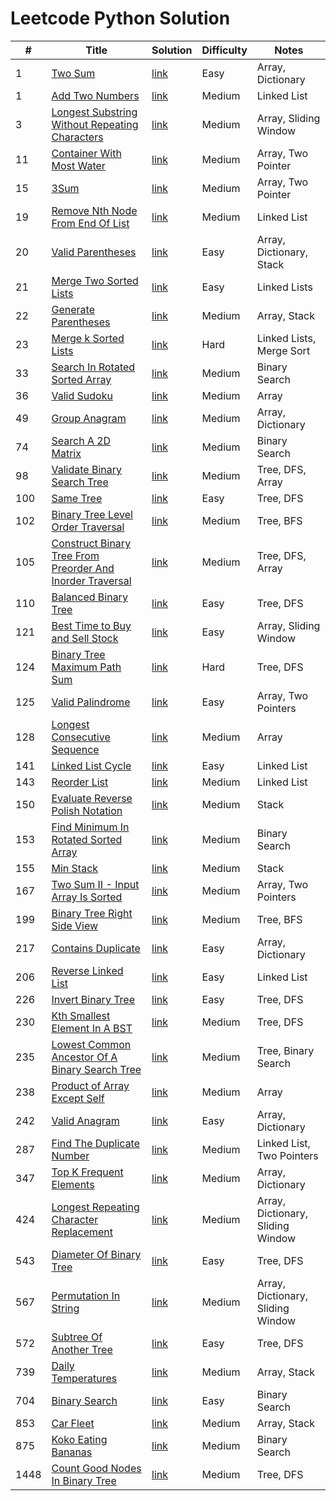 # Leetcode Python Solution

| #    | Title                                                                                                                                                             | Solution                                                                                                                           | Difficulty | Notes                             |
|------|-------------------------------------------------------------------------------------------------------------------------------------------------------------------|------------------------------------------------------------------------------------------------------------------------------------|------------|-----------------------------------|
| 1    | [Two Sum](https://leetcode.com/problems/two-sum/description/)                                                                                                     | [link](https://github.com/Vincenttrant/leetcode/blob/main/Python/001_Two_Sum.py)                                                   | Easy       | Array, Dictionary                 |
| 1    | [Add Two Numbers](https://leetcode.com/problems/add-two-numbers/description/)                                                                                     | [link](https://github.com/Vincenttrant/leetcode/blob/main/Python/002_Add_Two_Numbers.py)                                           | Medium     | Linked List                       |
| 3    | [Longest Substring Without Repeating Characters](https://leetcode.com/problems/longest-substring-without-repeating-characters/description/)                       | [link](https://github.com/Vincenttrant/leetcode/blob/main/Python/003_Longest_Substring_Without_Repeating_Characters.py)            | Medium     | Array, Sliding Window             |
| 11   | [Container With Most Water](https://leetcode.com/problems/container-with-most-water/description/)                                                                 | [link](https://github.com/Vincenttrant/leetcode/blob/main/Python/011.py)                                                           | Medium     | Array, Two Pointer                |
| 15   | [3Sum](https://leetcode.com/problems/3sum/description/)                                                                                                           | [link](https://github.com/Vincenttrant/leetcode/blob/main/Python/015_3Sum.py)                                                      | Medium     | Array, Two Pointer                |
| 19   | [Remove Nth Node From End Of List](https://leetcode.com/problems/remove-nth-node-from-end-of-list/description/)                                                   | [link](https://github.com/Vincenttrant/leetcode/blob/main/Python/019_Remove_Nth_Node_From_End_Of_List.py)                          | Medium     | Linked List                       |
| 20   | [Valid Parentheses](https://leetcode.com/problems/valid-parentheses/description/)                                                                                 | [link](https://github.com/Vincenttrant/leetcode/blob/main/Python/020_Valid_Parentheses.py)                                         | Easy       | Array, Dictionary, Stack          |
| 21   | [Merge Two Sorted Lists](https://leetcode.com/problems/merge-two-sorted-lists/description/)                                                                       | [link](https://github.com/Vincenttrant/leetcode/blob/main/Python/021_Merge_Two_Sorted_Lists.py)                                    | Easy       | Linked Lists                      |
| 22   | [Generate Parentheses](https://leetcode.com/problems/generate-parentheses/description/)                                                                           | [link](https://github.com/Vincenttrant/leetcode/blob/main/Python/022_Generate_Parentheses.py)                                      | Medium     | Array, Stack                      |
| 23   | [Merge k Sorted Lists](https://leetcode.com/problems/merge-k-sorted-lists/description/)                                                                           | [link](https://github.com/Vincenttrant/leetcode/blob/main/Python/023_Merge_k_Sorted_Lists.py)                                      | Hard       | Linked Lists, Merge Sort          |
| 33   | [Search In Rotated Sorted Array](https://leetcode.com/problems/search-in-rotated-sorted-array/description/)                                                       | [link](https://github.com/Vincenttrant/leetcode/blob/main/Python/033_Search_In_Rotated_Sorted_Array.py)                            | Medium     | Binary Search                     |
| 36   | [Valid Sudoku](https://leetcode.com/problems/valid-sudoku/description/)                                                                                           | [link](https://github.com/Vincenttrant/leetcode/blob/main/Python/036_Valid_Sudoku.py)                                              | Medium     | Array                             |
| 49   | [Group Anagram](https://leetcode.com/problems/group-anagrams/)                                                                                                    | [link](https://github.com/Vincenttrant/leetcode/blob/main/Python/049_Group_Anagram.py)                                             | Medium     | Array, Dictionary                 |
| 74   | [Search A 2D Matrix](https://leetcode.com/problems/search-a-2d-matrix/description/)                                                                               | [link](https://github.com/Vincenttrant/leetcode/blob/main/Python/074_Search_A_2D_Matrix.py)                                        | Medium     | Binary Search                     |
| 98   | [Validate Binary Search Tree](https://leetcode.com/problems/validate-binary-search-tree/description/)                                                             | [link](https://github.com/Vincenttrant/leetcode/blob/main/Python/098_Validate_Binary_Search_Tree.py)                               | Medium     | Tree, DFS, Array                  |
| 100  | [Same Tree](https://leetcode.com/problems/same-tree/description/)                                                                                                 | [link](https://github.com/Vincenttrant/leetcode/blob/main/Python/100_Same_Tree.py)                                                 | Easy       | Tree, DFS                         |
| 102  | [Binary Tree Level Order Traversal](https://leetcode.com/problems/binary-tree-level-order-traversal/description/)                                                 | [link](https://github.com/Vincenttrant/leetcode/blob/main/Python/102_Binary_Tree_Level_Order_Traversal.py)                         | Medium     | Tree, BFS                         |
| 105  | [Construct Binary Tree From Preorder And Inorder Traversal](https://leetcode.com/problems/construct-binary-tree-from-preorder-and-inorder-traversal/description/) | [link](https://github.com/Vincenttrant/leetcode/blob/main/Python/105_Construct_Binary_Tree_From_Preorder_And_Inorder_Traversal.py) | Medium     | Tree, DFS, Array                  |
| 110  | [Balanced Binary Tree](https://leetcode.com/problems/balanced-binary-tree/description/)                                                                           | [link](https://github.com/Vincenttrant/leetcode/blob/main/Python/110_Balanced_Binary_tree.py)                                      | Easy       | Tree, DFS                         |
| 121  | [Best Time to Buy and Sell Stock](https://leetcode.com/problems/best-time-to-buy-and-sell-stock/description/)                                                     | [link](https://github.com/Vincenttrant/leetcode/blob/main/Python/121_Best_Time_to_Buy_and_Sell_Stock.py)                           | Easy       | Array, Sliding Window             |
| 124  | [Binary Tree Maximum Path Sum](https://leetcode.com/problems/binary-tree-maximum-path-sum/)                                                        | [link](https://github.com/Vincenttrant/leetcode/blob/main/Python/124_Binary_Tree_Maximum_Path_Sum.py)                              | Hard       | Tree, DFS                         |
| 125  | [Valid Palindrome](https://leetcode.com/problems/valid-palindrome/description/)                                                                                   | [link](https://github.com/Vincenttrant/leetcode/blob/main/Python/125_Valid_Palindrome.py)                                          | Easy       | Array, Two Pointers               |
| 128  | [Longest Consecutive Sequence](https://leetcode.com/problems/longest-consecutive-sequence/description/)                                                           | [link](https://github.com/Vincenttrant/leetcode/blob/main/Python/128_Longest_Consecutive_Sequence.py)                              | Medium     | Array                             |
| 141  | [Linked List Cycle](https://leetcode.com/problems/linked-list-cycle/description/)                                                                                 | [link](https://github.com/Vincenttrant/leetcode/blob/main/Python/141_Linked_List_Cycle.py)                                         | Easy       | Linked List                       |
| 143  | [Reorder List](https://leetcode.com/problems/reorder-list/description/)                                                                                           | [link](https://github.com/Vincenttrant/leetcode/blob/main/Python/143_Reorder_List.py)                                              | Medium     | Linked List                       |
| 150  | [Evaluate Reverse Polish Notation](https://leetcode.com/problems/evaluate-reverse-polish-notation/description/)                                                   | [link](https://github.com/Vincenttrant/leetcode/blob/main/Python/150_Evaluate_Reverse_Polish_Notation.py)                          | Medium     | Stack                             |
| 153  | [Find Minimum In Rotated Sorted Array](https://leetcode.com/problems/find-minimum-in-rotated-sorted-array/description/)                                           | [link](https://github.com/Vincenttrant/leetcode/blob/main/Python/153_Find_Minimum_In_Sorted_Array.py)                              | Medium     | Binary Search                     |
| 155  | [Min Stack](https://leetcode.com/problems/min-stack/description/)                                                                                                 | [link](https://github.com/Vincenttrant/leetcode/blob/main/Python/155_Min_Stack.py)                                                 | Medium     | Stack                             |
| 167  | [Two Sum II - Input Array Is Sorted](https://leetcode.com/problems/two-sum-ii-input-array-is-sorted/description/)                                                 | [link](https://github.com/Vincenttrant/leetcode/blob/main/Python/167_Two_Sum_II_Input_Array_Is_Sorted.py)                          | Medium     | Array, Two Pointers               |
| 199  | [Binary Tree Right Side View](https://leetcode.com/problems/binary-tree-right-side-view/description/)                                                             | [link](https://github.com/Vincenttrant/leetcode/blob/main/Python/199_Binary_Tree_Right_Side_View.py)                               | Medium     | Tree, BFS                         |
| 217  | [Contains Duplicate](https://leetcode.com/problems/contains-duplicate/description/)                                                                               | [link](https://github.com/Vincenttrant/leetcode/blob/main/Python/217_Contains_Duplicate.py)                                        | Easy       | Array, Dictionary                 |
| 206  | [Reverse Linked List](https://leetcode.com/problems/reverse-linked-list/description/)                                                                             | [link](https://github.com/Vincenttrant/leetcode/blob/main/Python/206_Reverse_Linked_List.py)                                       | Easy       | Linked List                       |
| 226  | [Invert Binary Tree](https://leetcode.com/problems/invert-binary-tree/description/)                                                                               | [link](https://github.com/Vincenttrant/leetcode/blob/main/Python/226_Invert_Binary_Tree.py)                                        | Easy       | Tree, DFS                         |
| 230  | [Kth Smallest Element In A BST](https://leetcode.com/problems/kth-smallest-element-in-a-bst/description/)                                                         | [link](https://github.com/Vincenttrant/leetcode/blob/main/Python/230_Kth_Smallest_Element_In_A_BST.py)                             | Medium     | Tree, DFS                         |
| 235  | [Lowest Common Ancestor Of A Binary Search Tree](https://leetcode.com/problems/lowest-common-ancestor-of-a-binary-search-tree/description/)                       | [link](https://github.com/Vincenttrant/leetcode/blob/main/Python/235_Lowest_Common_Ancestor_Of_A_Binary_Search_Tree.py)            | Medium     | Tree, Binary Search               |
| 238  | [Product of Array Except Self](https://leetcode.com/problems/product-of-array-except-self/description/)                                                           | [link](https://github.com/Vincenttrant/leetcode/blob/main/Python/238_Product_of_Array_Except_Self.py)                              | Medium     | Array                             |
| 242  | [Valid Anagram](https://leetcode.com/problems/valid-anagram/description/)                                                                                         | [link](https://github.com/Vincenttrant/leetcode/blob/main/Python/242_Valid_Anagram.py)                                             | Easy       | Array, Dictionary                 |
| 287  | [Find The Duplicate Number](https://leetcode.com/problems/find-the-duplicate-number/description/)                                                                 | [link](https://github.com/Vincenttrant/leetcode/blob/main/Python/287_Find_The_Duplicate_Number.py)                                 | Medium     | Linked List, Two Pointers         |
| 347  | [Top K Frequent Elements](https://leetcode.com/problems/top-k-frequent-elements/description/)                                                                     | [link](https://github.com/Vincenttrant/leetcode/blob/main/Python/347_Top_K_Frequent_Elements.py)                                   | Medium     | Array, Dictionary                 |
| 424  | [Longest Repeating Character Replacement](https://leetcode.com/problems/longest-repeating-character-replacement/description/)                                     | [link](https://github.com/Vincenttrant/leetcode/blob/main/Python/424_Longest_Repeating_Character_Replacement.py)                   | Medium     | Array, Dictionary, Sliding Window |
| 543  | [Diameter Of Binary Tree](https://leetcode.com/problems/diameter-of-binary-tree/description/)                                                                     | [link](https://github.com/Vincenttrant/leetcode/blob/main/Python/543_Diameter_Of_Binary_Tree.py)                                   | Easy       | Tree, DFS                         |
| 567  | [Permutation In String](https://leetcode.com/problems/permutation-in-string/description/)                                                                         | [link](https://github.com/Vincenttrant/leetcode/blob/main/Python/567_Permutation_In_String.py)                                     | Medium     | Array, Dictionary, Sliding Window |
| 572  | [Subtree Of Another Tree](https://leetcode.com/problems/subtree-of-another-tree/description/)                                                                     | [link](https://github.com/Vincenttrant/leetcode/blob/main/Python/572_Subtree_Of_Another_Tree.py)                                   | Easy       | Tree, DFS                         |
| 739  | [Daily Temperatures](https://leetcode.com/problems/daily-temperatures/description/)                                                                               | [link](https://github.com/Vincenttrant/leetcode/blob/main/Python/739_Daily_Temperatures.py)                                        | Medium     | Array, Stack                      |
| 704  | [Binary Search](https://leetcode.com/problems/binary-search/description/)                                                                                         | [link](https://github.com/Vincenttrant/leetcode/blob/main/Python/704_Binary_Search.py)                                             | Easy       | Binary Search                     |
| 853  | [Car Fleet](https://leetcode.com/problems/car-fleet/description/)                                                                                                 | [link](https://github.com/Vincenttrant/leetcode/blob/main/Python/853_Car_Fleet.py)                                                 | Medium     | Array, Stack                      |
| 875  | [Koko Eating Bananas](https://leetcode.com/problems/koko-eating-bananas/description/)                                                                             | [link](https://github.com/Vincenttrant/leetcode/blob/main/Python/875_Koko_Eating_Bananas.py)                                       | Medium     | Binary Search                     |
| 1448 | [Count Good Nodes In Binary Tree](https://leetcode.com/problems/count-good-nodes-in-binary-tree/description/)                                                     | [link](https://github.com/Vincenttrant/leetcode/blob/main/Python/1448_Count_Good_Nodes_In_Binary_Tree.py)                          | Medium     | Tree, DFS                         |